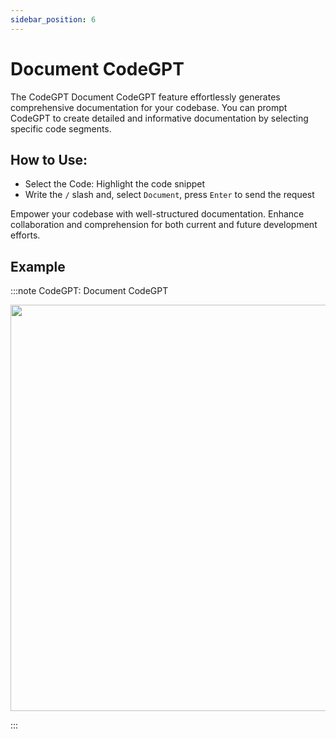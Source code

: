 ```yaml
---
sidebar_position: 6
---
```


# Document CodeGPT

The CodeGPT Document CodeGPT feature effortlessly generates comprehensive documentation for your codebase. You can prompt CodeGPT to create detailed and informative documentation by selecting specific code segments.

## How to Use:

- Select the Code: Highlight the code snippet
- Write the `/` slash and, select `Document`, press `Enter` to send the request

Empower your codebase with well-structured documentation. Enhance collaboration and comprehension for both current and future development efforts.

## Example

:::note CodeGPT: Document CodeGPT
<p align="center">
  <img width="900" height="650" src="https://github.com/user-attachments/assets/e5210b81-7d27-4307-a8c6-b520653c7581" />
</p>
:::


